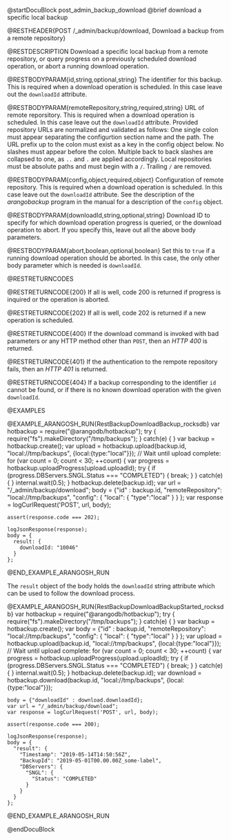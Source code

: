 @startDocuBlock post_admin_backup_download
@brief download a specific local backup

@RESTHEADER{POST /_admin/backup/download, Download a backup from a remote repository}

@RESTDESCRIPTION
Download a specific local backup from a remote repository, or query
progress on a previously scheduled download operation, or abort
a running download operation.

@RESTBODYPARAM{id,string,optional,string}
The identifier for this backup. This is required when a download
operation is scheduled. In this case leave out the `downloadId`
attribute.

@RESTBODYPARAM{remoteRepository,string,required,string}
URL of remote reporsitory. This is required when a download
operation is scheduled. In this case leave out the `downloadId`
attribute. Provided repository URLs are normalized and validated as follows: One single colon must appear separating the configurtion section name and the path. The URL prefix up to the colon must exist as a key in the config object below. No slashes must appear before the colon. Multiple back to back slashes are collapsed to one, as `..` and `.` are applied accordingly. Local repositories must be absolute paths and must begin with a `/`. Trailing `/` are removed.  

@RESTBODYPARAM{config,object,required,object}
Configuration of remote repository. This is required when a download
operation is scheduled. In this case leave out the `downloadId`
attribute. See the description of the _arangobackup_ program in the manual
for a description of the `config` object.

@RESTBODYPARAM{downloadId,string,optional,string}
Download ID to specify for which download operation progress is queried, or
the download operation to abort.
If you specify this, leave out all the above body parameters.

@RESTBODYPARAM{abort,boolean,optional,boolean}
Set this to `true` if a running download operation should be aborted. In
this case, the only other body parameter which is needed is `downloadId`.

@RESTRETURNCODES

@RESTRETURNCODE{200}
If all is well, code 200 is returned if progress is inquired or the
operation is aborted.

@RESTRETURNCODE{202}
If all is well, code 202 is returned if a new operation is scheduled.

@RESTRETURNCODE{400}
If the download command is invoked with bad parameters or any HTTP
method other than `POST`, then an *HTTP 400* is returned.

@RESTRETURNCODE{401}
If the authentication to the rempote repository fails, then an *HTTP
401* is returned.

@RESTRETURNCODE{404}
If a backup corresponding to the identifier `id`  cannot be found, or if
there is no known download operation with the given `downloadId`.

@EXAMPLES

@EXAMPLE_ARANGOSH_RUN{RestBackupDownloadBackup_rocksdb}
    var hotbackup = require("@arangodb/hotbackup");
    try {
      require("fs").makeDirectory("/tmp/backups");
    } catch(e) {
    }
    var backup = hotbackup.create();
    var upload = hotbackup.upload(backup.id, "local://tmp/backups",
                                  {local:{type:"local"}});
    // Wait until upload complete:
    for (var count = 0; count < 30; ++count) {
      var progress = hotbackup.uploadProgress(upload.uploadId);
      try {
        if (progress.DBServers.SNGL.Status === "COMPLETED") {
          break;
        }
      } catch(e) {
      }
      internal.wait(0.5);
    }
    hotbackup.delete(backup.id);
    var url = "/_admin/backup/download";
    body = {"id" : backup.id,
            "remoteRepository": "local://tmp/backups",
            "config": {
              "local": {
                "type":"local"
              }
            }
           };
    var response = logCurlRequest('POST', url, body);

    assert(response.code === 202);

    logJsonResponse(response);
    body = {
      result: {
        downloadId: "10046"
      }
    };
@END_EXAMPLE_ARANGOSH_RUN

The `result` object of the body holds the `downloadId` string attribute which can be used to follow the download process.

@EXAMPLE_ARANGOSH_RUN{RestBackupDownloadBackupStarted_rocksdb}
    var hotbackup = require("@arangodb/hotbackup");
    try {
      require("fs").makeDirectory("/tmp/backups");
    } catch(e) {
    }
    var backup = hotbackup.create();
    var body = {"id" : backup.id,
                "remoteRepository": "local://tmp/backups",
                "config": {
                  "local": {
                    "type":"local"
                  }
                }
               };
    var upload = hotbackup.upload(backup.id, "local://tmp/backups",
                                  {local:{type:"local"}});
    // Wait until upload complete:
    for (var count = 0; count < 30; ++count) {
      var progress = hotbackup.uploadProgress(upload.uploadId);
      try {
        if (progress.DBServers.SNGL.Status === "COMPLETED") {
          break;
        }
      } catch(e) {
      }
      internal.wait(0.5);
    }
    hotbackup.delete(backup.id);
    var download = hotbackup.download(backup.id, "local://tmp/backups",
                                      {local:{type:"local"}});

    body = {"downloadId" : download.downloadId};
    var url = "/_admin/backup/download";
    var response = logCurlRequest('POST', url, body);

    assert(response.code === 200);

    logJsonResponse(response);
    body = {
      "result": {
        "Timestamp": "2019-05-14T14:50:56Z",
        "BackupId": "2019-05-01T00.00.00Z_some-label",
        "DBServers": {
          "SNGL": {
            "Status": "COMPLETED"
          }
        }
      }
    };
@END_EXAMPLE_ARANGOSH_RUN

@endDocuBlock
